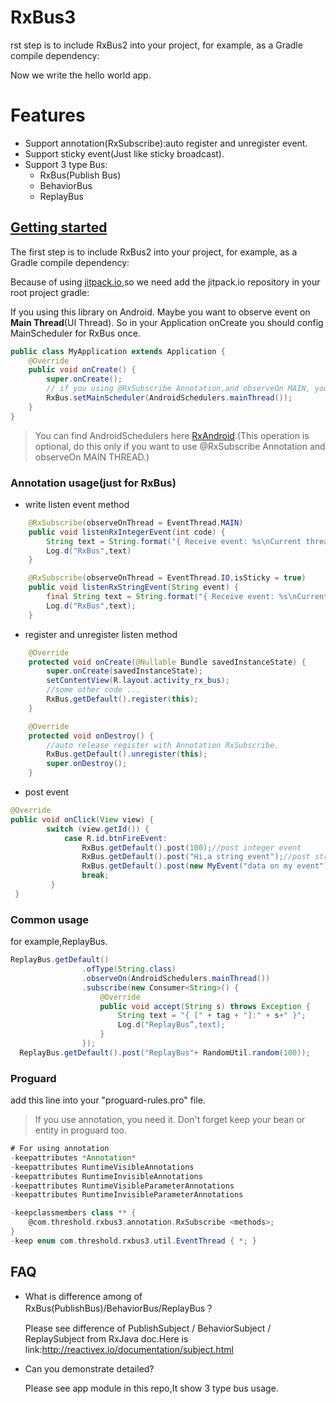 # RxBus3
rst step is to include RxBus2 into your project, for example, as a Gradle compile dependency:

Now we write the hello world app.
# Features

* Support annotation(RxSubscribe):auto register and unregister event.
* Support sticky event(Just like sticky broadcast).
* Support 3 type Bus:
	* RxBus(Publish Bus)
	* BehaviorBus
	* ReplayBus

## [Getting started](https://jitpack.io/#wind0ws/rxbus2)
The first step is to include RxBus2 into your project, for example, as a Gradle compile dependency:

Because of using [jitpack.io](https://jitpack.io/),so we need add the jitpack.io repository in your root project gradle:


If you using this library on Android. Maybe you want to observe event on **Main Thread**(UI Thread).
So in your Application onCreate you should config MainScheduler for RxBus once.

```java
public class MyApplication extends Application {
    @Override
    public void onCreate() {
        super.onCreate();
        // if you using @RxSubscribe Annotation,and observeOn MAIN, you should config this.
        RxBus.setMainScheduler(AndroidSchedulers.mainThread());
    }
}
```
> You can find AndroidSchedulers here [RxAndroid](https://github.com/ReactiveX/RxAndroid).(This operation is optional, do this only if you want to use @RxSubscribe Annotation and observeOn MAIN THREAD.)
### Annotation usage(just for RxBus)
* write listen event method

```java
    @RxSubscribe(observeOnThread = EventThread.MAIN)
    public void listenRxIntegerEvent(int code) {
        String text = String.format("{ Receive event: %s\nCurrent thread: %s }", code, Thread.currentThread().getId());
        Log.d("RxBus",text)
    }
```
```java
    @RxSubscribe(observeOnThread = EventThread.IO,isSticky = true)
    public void listenRxStringEvent(String event) {
        final String text = String.format("{ Receive event: %s\nCurrent thread: %s }", event, Thread.currentThread().getId());
        Log.d("RxBus",text);
    }
```

* register and unregister listen method

```java
    @Override
    protected void onCreate(@Nullable Bundle savedInstanceState) {
        super.onCreate(savedInstanceState);
        setContentView(R.layout.activity_rx_bus);
	    //some other code ...
        RxBus.getDefault().register(this);
    }

    @Override
    protected void onDestroy() {
        //auto release register with Annotation RxSubscribe.
        RxBus.getDefault().unregister(this);
        super.onDestroy();
    }
```

* post event

```java
@Override
public void onClick(View view) {
        switch (view.getId()) {
            case R.id.btnFireEvent:
                RxBus.getDefault().post(100);//post integer event
                RxBus.getDefault().post("Hi,a string event");//post string event
		        RxBus.getDefault().post(new MyEvent("data on my event"));//post my event.
                break;
         }
 }

```
### Common usage

for example,ReplayBus.

```java
ReplayBus.getDefault()
                .ofType(String.class)
                .observeOn(AndroidSchedulers.mainThread())
                .subscribe(new Consumer<String>() {
                    @Override
                    public void accept(String s) throws Exception {
                        String text = "{ [" + tag + "]:" + s+" }";
                        Log.d("ReplayBus”,text);
                    }
                });
  ReplayBus.getDefault().post("ReplayBus"+ RandomUtil.random(100));
```

### Proguard
add this line into your "proguard-rules.pro" file.
>If you use annotation, you need it. Don't forget keep your bean or entity in proguard too.

```groovy
# For using annotation
-keepattributes *Annotation*
-keepattributes RuntimeVisibleAnnotations
-keepattributes RuntimeInvisibleAnnotations
-keepattributes RuntimeVisibleParameterAnnotations
-keepattributes RuntimeInvisibleParameterAnnotations

-keepclassmembers class ** {
    @com.threshold.rxbus3.annotation.RxSubscribe <methods>;
}
-keep enum com.threshold.rxbus3.util.EventThread { *; }
```

## FAQ
* What is difference among of RxBus(PublishBus)/BehaviorBus/ReplayBus？

	Please see difference of PublishSubject / BehaviorSubject / ReplaySubject from RxJava doc.Here is link:<http://reactivex.io/documentation/subject.html>

* Can you demonstrate detailed?

	Please see app module in this repo,It show 3 type bus usage.